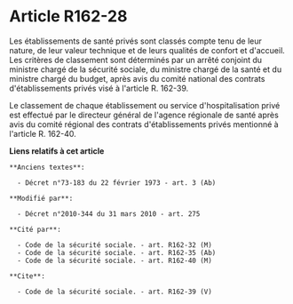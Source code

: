 # Article R162-28

Les établissements de santé privés sont classés compte tenu de leur nature, de leur valeur technique et de leurs qualités de
confort et d'accueil. Les critères de classement sont déterminés par un arrêté conjoint du ministre chargé de la sécurité
sociale, du ministre chargé de la santé et du ministre chargé du budget, après avis du comité national des contrats
d'établissements privés visé à l'article R. 162-39. 

Le classement de chaque établissement ou service d'hospitalisation privé est effectué par le directeur général de l'agence
régionale de santé après avis du comité régional des contrats d'établissements privés mentionné à l'article R. 162-40.

**Liens relatifs à cet article**

	**Anciens textes**:

	  - Décret n°73-183 du 22 février 1973 - art. 3 (Ab)

	**Modifié par**:

	  - Décret n°2010-344 du 31 mars 2010 - art. 275

	**Cité par**:

	  - Code de la sécurité sociale. - art. R162-32 (M)
	  - Code de la sécurité sociale. - art. R162-35 (Ab)
	  - Code de la sécurité sociale. - art. R162-40 (M)

	**Cite**:

	  - Code de la sécurité sociale. - art. R162-39 (V)
